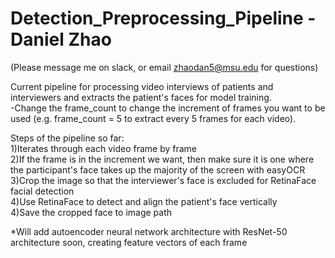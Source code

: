 # Detection_Preprocessing_Pipeline - Daniel Zhao
(Please message me on slack, or email zhaodan5@msu.edu for questions)

Current pipeline for processing video interviews of patients and interviewers and extracts the patient's faces for model training. <br />
-Change the frame_count to change the increment of frames you want to be used (e.g. frame_count = 5 to extract every 5 frames for each video). <br />

Steps of the pipeline so far: <br />
1)Iterates through each video frame by frame <br />
2)If the frame is in the increment we want, then make sure it is one where the participant's face takes up the majority of the screen with easyOCR <br />
3)Crop the image so that the interviewer's face is excluded for RetinaFace facial detection <br />
4)Use RetinaFace to detect and align the patient's face vertically <br />
4)Save the cropped face to image path<br />

*Will add autoencoder neural network architecture with ResNet-50 architecture soon, creating feature vectors of each frame
